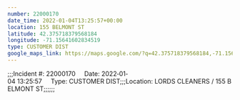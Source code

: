 ```yaml
---
number: 22000170
date_time: 2022-01-04T13:25:57+00:00
location: 155 BELMONT ST
latitude: 42.375718379568184
longitude: -71.15641602834519
type: CUSTOMER DIST
google_maps_link: https://maps.google.com/?q=42.375718379568184,-71.15641602834519
---
```


;;;Incident #: 22000170     Date: 2022‐01‐04 13:25:57     Type: CUSTOMER DIST;;;Location: LORDS CLEANERS / 155 BELMONT ST;;;;;;
